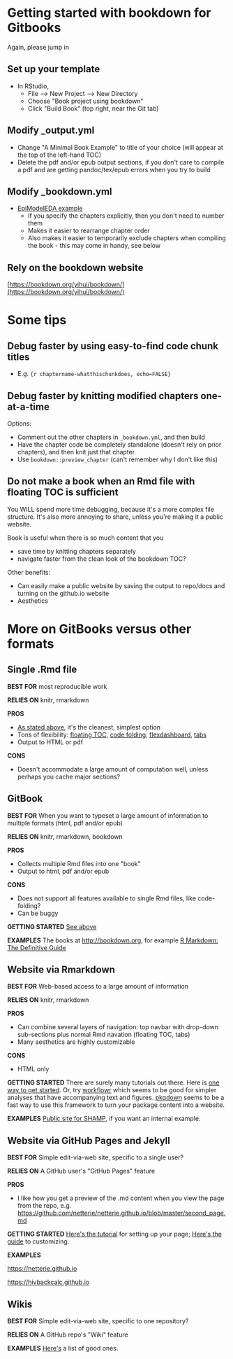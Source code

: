 
# Getting started with bookdown for Gitbooks

Again, please jump in

## Set up your template
- In RStudio, 
   - File --> New Project --> New Directory
   - Choose "Book project using bookdown"
   - Click "Build Book" (top right, near the Git tab) 
   
## Modify _output.yml
- Change "A Minimal Book Example" to title of your choice (will appear at the top of the left-hand TOC)
- Delete the pdf and/or epub output sections, if you don't care to compile a pdf and are getting pandoc/tex/epub errors when you try to build

## Modify _bookdown.yml
- [EpiModelEDA example](https://github.com/statnet/EpiModelEDA/blob/master/_bookdown.yml)
    - If you specify the chapters explicitly, then you don't need to number them
    - Makes it easier to rearrange chapter order
    - Also makes it easier to temporarily exclude chapters when compiling the book - this may come in handy, see below

## Rely on the bookdown website
[https://bookdown.org/yihui/bookdown/](https://bookdown.org/yihui/bookdown/)

# Some tips

## Debug faster by using easy-to-find code chunk titles
- E.g. ```{r chaptername-whatthischunkdoes, echo=FALSE}```


## Debug faster by knitting modified chapters one-at-a-time
Options:
- Comment out the other chapters in ```_bookdown.yml```, and then build
- Have the chapter code be completely standalone (doesn't rely on prior chapters), and then knit just that chapter
- Use ```bookdown::preview_chapter``` (can't remember why I don't like this)

## Do not make a book when an Rmd file with floating TOC is sufficient
You WILL spend more time debugging, because it's a more complex file structure. It's also more annoying to share, unless you're making it a public website.

Book is useful when there is so much content that you 
- save time by knitting chapters separately
- navigate faster from the clean look of the bookdown TOC?

Other benefits:
- Can easily make a public website by saving the output to repo/docs and turning on the github.io website
- Aesthetics

# More on GitBooks versus other formats

## Single .Rmd file 

**BEST FOR** most reproducible work

**RELIES ON** knitr, rmarkdown

**PROS**
- [As stated above](https://github.com/netterie/resources/tree/master/gitbook_info#do-not-make-a-book-when-an-rmd-file-with-floating-toc-is-sufficient), it's the cleanest, simplest option 
- Tons of flexibility: [floating TOC](https://bookdown.org/yihui/rmarkdown/html-document.html#table-of-contents), [code folding](https://bookdown.org/yihui/rmarkdown/html-document.html#code-folding), [flexdashboard](https://rmarkdown.rstudio.com/flexdashboard/), [tabs](https://bookdown.org/yihui/rmarkdown/html-document.html#tabbed-sections)
- Output to HTML or pdf

**CONS**
- Doesn't accommodate a large amount of computation well, unless perhaps you cache major sections? 

## GitBook

**BEST FOR** When you want to typeset a large amount of information to multiple formats (html, pdf and/or epub)

**RELIES ON** knitr, rmarkdown, bookdown

**PROS**
- Collects multiple Rmd files into one "book"
- Output to html, pdf and/or epub

**CONS**
- Does not support all features available to single Rmd files, like code-folding?
- Can be buggy 

**GETTING STARTED** [See above](https://github.com/netterie/resources/tree/master/gitbook_info#getting-started-with-bookdown-for-gitbooks)

**EXAMPLES** The books at http://bookdown.org, for example [R Markdown: The Definitive Guide](https://bookdown.org/yihui/rmarkdown/)

## Website via Rmarkdown

**BEST FOR** Web-based access to a large amount of information

**RELIES ON** knitr, rmarkdown

**PROS** 
- Can combine several layers of navigation: top navbar with drop-down sub-sections plus normal Rmd navation (floating TOC, tabs)
- Many aesthetics are highly customizable 

**CONS**
- HTML only

**GETTING STARTED** There are surely many tutorials out there. Here is [one way to get started](https://github.com/netterie/resources/tree/master/websites#websites-with-rmarkdown). Or, try [workflowr](https://jdblischak.github.io/workflowrBeta/index.html#why-use-workflowr) which seems to be good for simpler analyses that have accompanying text and figures. [pkgdown](https://github.com/netterie/resources#pkgdown) seems to be a fast way to use this framework to turn your package content into a website.

**EXAMPLES** [Public site for SHAMP](https://statnet.github.io/SHAMP-public), if you want an internal example. 

## Website via GitHub Pages and Jekyll

**BEST FOR** Simple edit-via-web site, specific to a single user?

**RELIES ON** A GitHub user's "GitHub Pages" feature

**PROS**
- I like how you get a preview of the .md content when you view the page from the repo, e.g. https://github.com/netterie/netterie.github.io/blob/master/second_page.md

**GETTING STARTED** [Here's the tutorial](https://guides.github.com/features/pages/#setup) for setting up your page; [Here's the guide](https://help.github.com/en/github/working-with-github-pages) to customizing.

**EXAMPLES**

https://netterie.github.io

https://hivbackcalc.github.io

## Wikis

**BEST FOR** Simple edit-via-web site, specific to one repository?

**RELIES ON** A GitHub repo's "Wiki" feature

**EXAMPLES**
 [Here's](https://www.quora.com/What-are-some-examples-of-very-well-made-GitHub-wiki-pages-for-open-source-projects) a list of good ones.
